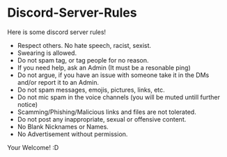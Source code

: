 # Discord-Server-Rules
Here is some discord server rules!


- Respect others. No hate speech, racist, sexist.
- Swearing is allowed.
- Do not spam tag, or tag people for no reason.
- If you need help, ask an Admin (It must be a resonable ping)
- Do not argue, if you have an issue with someone take it in the DMs and/or report it to an Admin.
- Do not spam messages, emojis, pictures, links, etc.
- Do not mic spam in the voice channels (you will be muted untill further notice)
- Scamming/Phishing/Malicious links and files are not tolerated.
- Do not post any inappropriate, sexual or offensive content.
- No Blank Nicknames or Names.
- No Advertisement without permission.

Your Welcome! :D
